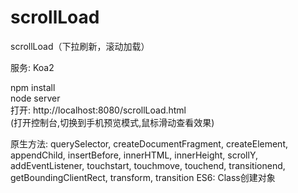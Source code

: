 # scrollLoad
scrollLoad（下拉刷新，滚动加载）

服务: Koa2  

npm install  
node server  
打开: http://localhost:8080/scrollLoad.html  
(打开控制台,切换到手机预览模式,鼠标滑动查看效果)  

原生方法:
querySelector, createDocumentFragment, createElement, appendChild, insertBefore, innerHTML, innerHeight, scrollY, 
addEventListener, touchstart, touchmove, touchend, transitionend, 
getBoundingClientRect, transform, transition
ES6:
Class创建对象




